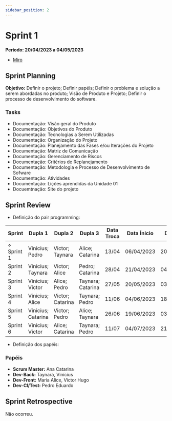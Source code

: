 ```yaml
---
sidebar_position: 2
---
```


# Sprint 1

**Período: 20/04/2023 a 04/05/2023**

- [Miro](ssss)

## Sprint Planning

**Objetivo:** Definir o projeto; Definir papéis; Definir o problema e solução a serem abordadas no produto; Visão de Produto e Projeto; Definir o processo de desenvolvimento do software.

### Tasks

- Documentação: Visão geral do Produto
- Documentação: Objetivos do Produto
- Documentação: Tecnologias a Serem Utilizadas
- Documentação: Organização do Projeto
- Documentação: Planejamento das Fases e/ou Iterações do Projeto
- Documentação: Matriz de Comunicação
- Documentação: Gerenciamento de Riscos
- Documentação: Critérios de Replanejamento
- Documentação: Metodologia e Processo de Desenvolvimento de Sofware
- Documentação: Atividades
- Documentação: Lições aprendidas da Unidade 01
- Docuemtnação: Site do projeto

## Sprint Review

- Definição do pair programming:

|Sprint|Dupla 1|Dupla 2 |	Dupla 3 | Data Troca |	Data Ínicio |	Data Fim|
|----- |-------|-------|	-------| ----------|	----------- |	--------|
|⋄ Sprint 1|	Vinicius; Pedro|	Victor; Taynara	|Alice; Catarina|	13/04	|06/04/2023|	20/04/2023|
| Sprint 2|	Vinicius; Taynara|	Victor; Alice|	Pedro; Catarina|	28/04	|21/04/2023|	04/05/2023|
 |Sprint 3|	Vinicius; Victor|	Alice; Pedro|	Taynara; Catarina|	27/05	|20/05/2023|	03/06/2023|
 |Sprint 4|	Vinicius; Alice|	Victor; Catarina|	Taynara; Pedro|	11/06	|04/06/2023|	18/06/2023|
 |Sprint 5|	Vinicius; Catarina|	Victor; Pedro|	Alice; Taynara|	26/06|	19/06/2023|	03/07/2023|
 |Sprint 6|	Vinicius; Victor|	Alice; Catarina|	Taynara; Pedro|	11/07|	04/07/2023|	21/07/2023|

- Definição dos papéis:


### Papéis

- **Scrum Master:** Ana Catarina
- **Dev-Back:** Taynara, Vinícius
- **Dev-Front:** Maria Alice, Victor Hugo
- **Dev-CI/Test:** Pedro Eduardo

## Sprint Retrospective

Não ocorreu.
